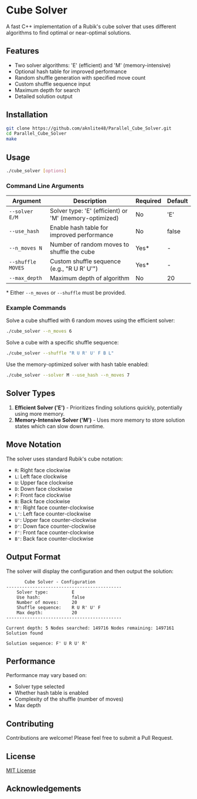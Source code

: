# Cube Solver

A fast C++ implementation of a Rubik's cube solver that uses different algorithms to find optimal or near-optimal solutions.

## Features

- Two solver algorithms: 'E' (efficient) and 'M' (memory-intensive)
- Optional hash table for improved performance
- Random shuffle generation with specified move count
- Custom shuffle sequence input
- Maximum depth for search
- Detailed solution output

## Installation

```bash
git clone https://github.com/aknlite48/Parallel_Cube_Solver.git
cd Parallel_Cube_Solver
make
```

## Usage

```bash
./cube_solver [options]
```

### Command Line Arguments

| Argument | Description | Required | Default |
|----------|-------------|----------|---------|
| `--solver E/M` | Solver type: 'E' (efficient) or 'M' (memory-optimized) | No | 'E' |
| `--use_hash` | Enable hash table for improved performance | No | false |
| `--n_moves N` | Number of random moves to shuffle the cube | Yes* | - |
| `--shuffle MOVES` | Custom shuffle sequence (e.g., "R U R' U'") | Yes* | - |
| `--max_depth` | Maximum depth of algorithm | No | 20 |

\* Either `--n_moves` or `--shuffle` must be provided.

### Example Commands

Solve a cube shuffled with 6 random moves using the efficient solver:
```bash
./cube_solver --n_moves 6
```

Solve a cube with a specific shuffle sequence:
```bash
./cube_solver --shuffle "R U R' U' F B L"
```

Use the memory-optimized solver with hash table enabled:
```bash
./cube_solver --solver M --use_hash --n_moves 7
```

## Solver Types

1. **Efficient Solver ('E')** - Prioritizes finding solutions quickly, potentially using more memory.
2. **Memory-Intensive Solver ('M')** - Uses more memory to store solution states which can slow down runtime.

## Move Notation

The solver uses standard Rubik's cube notation:

- `R`: Right face clockwise
- `L`: Left face clockwise
- `U`: Upper face clockwise
- `D`: Down face clockwise
- `F`: Front face clockwise
- `B`: Back face clockwise
- `R'`: Right face counter-clockwise
- `L'`: Left face counter-clockwise
- `U'`: Upper face counter-clockwise
- `D'`: Down face counter-clockwise
- `F'`: Front face counter-clockwise
- `B'`: Back face counter-clockwise

## Output Format

The solver will display the configuration and then output the solution:

```
       Cube Solver - Configuration
--------------------------------------------
    Solver type:         E
    Use hash:            false
    Number of moves:     20
    Shuffle sequence:    R U R' U' F
    Max depth:           20
--------------------------------------------

Current depth: 5 Nodes searched: 149716 Nodes remaining: 1497161 
Solution found

Solution sequence: F' U R U' R'
```

## Performance

Performance may vary based on:
- Solver type selected
- Whether hash table is enabled
- Complexity of the shuffle (number of moves)
- Max depth

## Contributing

Contributions are welcome! Please feel free to submit a Pull Request.

## License

[MIT License](LICENSE)

## Acknowledgements
